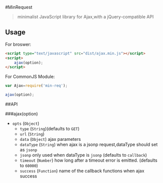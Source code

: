 #MinRequest

> minimalist JavaScript library for Ajax,with a jQuery-compatible API

## Usage

For broswer:   

```html
<script type="text/javascript" src="dist/ajax.min.js"></script>
<script>
	ajax(option);
</script>
```

For CommonJS Module:   

```javascript
var Ajax=require('min-req');

ajax(option);
```

##API

###ajax(option)

- `opts` (`Object`)
  - `type` (`String`)(defaults to `GET`)
  - `url` (`String`) 
  - `data` (`Object`) ajax parameters
  - `dataType` (`String`) when ajax is a jsonp request,dataType should set as `jsonp`
  - `jsonp` only used when dataType is `jsonp` (defaults to `callback`)
  - `timeout` (`Number`) how long after a timeout error is emitted. (defaults to `60000`)
  - `success` (`Function`) name of the callback functions when ajax success
